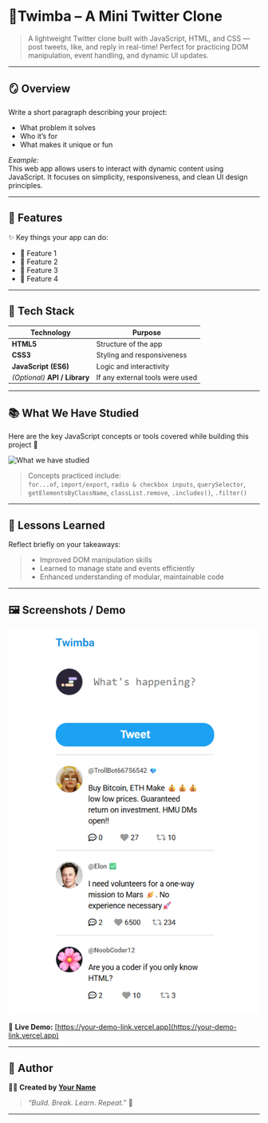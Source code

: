 # 🌸Twimba – A Mini Twitter Clone 

> A lightweight Twitter clone built with JavaScript, HTML, and CSS — post tweets, like, and reply in real-time! Perfect for practicing DOM manipulation, event handling, and dynamic UI updates.

---

## 🪞 Overview  
Write a short paragraph describing your project:  
- What problem it solves  
- Who it’s for  
- What makes it unique or fun  

_Example:_  
This web app allows users to interact with dynamic content using JavaScript. It focuses on simplicity, responsiveness, and clean UI design principles.  

---

## 🚀 Features  
✨ Key things your app can do:  

- 🎯 Feature 1  
- 🧠 Feature 2  
- 📱 Feature 3  
- 🌙 Feature 4  

---

## 🧱 Tech Stack  
| Technology | Purpose |
|-------------|----------|
| **HTML5** | Structure of the app |
| **CSS3** | Styling and responsiveness |
| **JavaScript (ES6)** | Logic and interactivity |
| *(Optional)* **API / Library** | If any external tools were used |

---

## 📚 What We Have Studied  

Here are the key JavaScript concepts or tools covered while building this project 🧩  

![What we have studied](./images/what-we-studied.png)  

> Concepts practiced include:  
> `for...of`, `import/export`, `radio & checkbox inputs`, `querySelector`, `getElementsByClassName`, `classList.remove`, `.includes()`, `.filter()`  

---

## 🌿 Lessons Learned  
Reflect briefly on your takeaways:  

> - Improved DOM manipulation skills  
> - Learned to manage state and events efficiently  
> - Enhanced understanding of modular, maintainable code  

---

## 🖼️ Screenshots / Demo  

![App Screenshot](./images/demo.png)  

🔗 **Live Demo:** [https://your-demo-link.vercel.app](https://your-demo-link.vercel.app)  

---

## 💫 Author  
👩‍💻 **Created by [Your Name](https://github.com/yourusername)**  
> _“Build. Break. Learn. Repeat.”_ 🌸  

---
